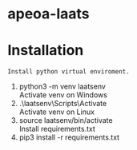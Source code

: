 # apeoa-laats

# Installation
    Install python virtual enviroment.
1.  python3 -m venv laatsenv<br/>
    Activate venv on Windows
2.  .\laatsenv\Scripts\Activate<br/>
    Activate venv on Linux
2. source laatsenv/bin/activate<br/>
    Install requirements.txt
3. pip3 install -r requirements.txt